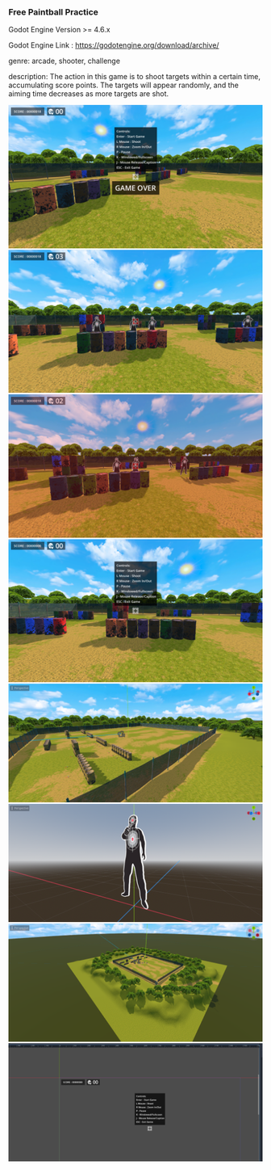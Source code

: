 <h3>Free Paintball Practice</h3>

Godot Engine Version >= 4.6.x

Godot Engine Link : https://godotengine.org/download/archive/


genre: arcade, shooter, challenge

description: The action in this game is to shoot targets within a certain time, accumulating score points. 
The targets will appear randomly, and the aiming time decreases as more targets are shot.

<img src="https://raw.githubusercontent.com/axenteflorin24/free_paintball_practice/refs/heads/main/screenshots/screenshot_1.png">

<img src="https://raw.githubusercontent.com/axenteflorin24/free_paintball_practice/refs/heads/main/screenshots/screenshot_2.png">

<img src="https://raw.githubusercontent.com/axenteflorin24/free_paintball_practice/refs/heads/main/screenshots/screenshot_3.png">

<img src="https://raw.githubusercontent.com/axenteflorin24/free_paintball_practice/refs/heads/main/screenshots/screenshot_4.png">

<img src="https://raw.githubusercontent.com/axenteflorin24/free_paintball_practice/refs/heads/main/screenshots/screenshot_5.png">

<img src="https://raw.githubusercontent.com/axenteflorin24/free_paintball_practice/refs/heads/main/screenshots/screenshot_6.png">

<img src="https://raw.githubusercontent.com/axenteflorin24/free_paintball_practice/refs/heads/main/screenshots/screenshot_7.png">

<img src="https://raw.githubusercontent.com/axenteflorin24/free_paintball_practice/refs/heads/main/screenshots/screenshot_8.png">
